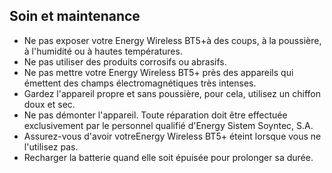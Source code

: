 ## Soin et maintenance

* Ne pas exposer votre Energy Wireless BT5+à des coups, à la poussière, à l'humidité ou à hautes températures.
* Ne pas utiliser des produits corrosifs ou abrasifs. 
* Ne pas mettre votre Energy Wireless BT5+ près des appareils qui émettent des champs électromagnétiques très intenses.
* Gardez l'appareil propre et sans poussière, pour cela, utilisez un chiffon doux et sec. 
* Ne pas démonter l'appareil. Toute réparation doit être effectuée exclusivement par le personnel qualifié d'Energy Sistem Soyntec, S.A.
* Assurez-vous d'avoir votreEnergy Wireless BT5+ éteint lorsque vous ne l'utilisez pas.
* Recharger la batterie quand elle soit épuisée pour prolonger sa durée.
